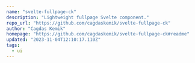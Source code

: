 ```yaml
---
name: "svelte-fullpage-ck"
description: "Lightweight fullpage Svelte component."
repo_url: "https://github.com/cagdaskemik/svelte-fullpage-ck"
author: "Cagdas Kemik"
homepage: "https://github.com/cagdaskemik/svelte-fullpage-ck#readme"
updated: "2023-11-04T12:10:17.110Z"
tags: 
  - ui
---
```

